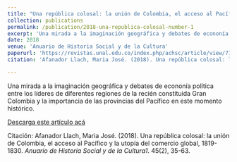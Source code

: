 ```yaml
---
title: "Una república colosal: la unión de Colombia, el acceso al Pacífico y la utopía del comercio global, 1819-1830"
collection: publications
permalink: /publication/2018-una-republica-colosal-number-1
excerpt: 'Una mirada a la imaginación geográfica y debates de econonía política entre los líderes de diferentes regiones de la recién constituida Gran Colombia y la importancia de las provincias del Pacífico en este momento histórico.'
date: 2018
venue: 'Anuario de Historia Social y de la Cultura'
paperurl: 'https://revistas.unal.edu.co/index.php/achsc/article/view/71026'
citation: 'Afanador Llach, Maria José. (2018). Una república colosal: la unión de Colombia, el acceso al Pacífico y la utopía del comercio global, 1819-1830. <i>Anuario de Historia Social y de la Cultura1</i>. 45(2), 35-63.'

---
```

Una mirada a la imaginación geográfica y debates de econonía política entre los líderes de diferentes regiones de la recién constituida Gran Colombia y la importancia de las provincias del Pacífico en este momento histórico.

[Descarga este artículo acá](http://mariajoafana.github.io/blob/master/files/una-republica-colosal-number-1.pdf)

Citación: Afanador Llach, Maria José. (2018). Una república colosal: la unión de Colombia, el acceso al Pacífico y la utopía del comercio global, 1819-1830. <i>Anuario de Historia Social y de la Cultura1</i>. 45(2), 35-63.
